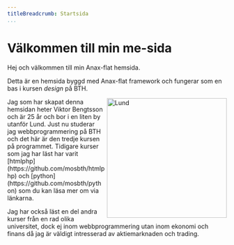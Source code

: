 ```yaml
---
titleBreadcrumb: Startsida
...
```

Välkommen till min me-sida
===============================

Hej och välkommen till min Anax-flat hemsida.

Detta är en hemsida byggd med Anax-flat framework och fungerar som en bas i kursen *design* på BTH.

<img style="width: 275px; float: right; padding-left: 5px;" src="img/lund.jpg" alt="Lund">
Jag som har skapat denna hemsidan heter Viktor Bengtsson och är 25 år och bor i en liten by utanför Lund. Just nu studerar jag webbprogrammering på BTH och det här är den tredje kursen på programmet. Tidigare kurser som jag har läst har varit [htmlphp](https://github.com/mosbth/htmlphp) och [python](https://github.com/mosbth/python) som du kan läsa mer om via länkarna.

Jag har också läst en del andra kurser från en rad olika universitet, dock ej inom webbprogrammering utan inom ekonomi och finans då jag är väldigt intresserad av aktiemarknaden och trading.
